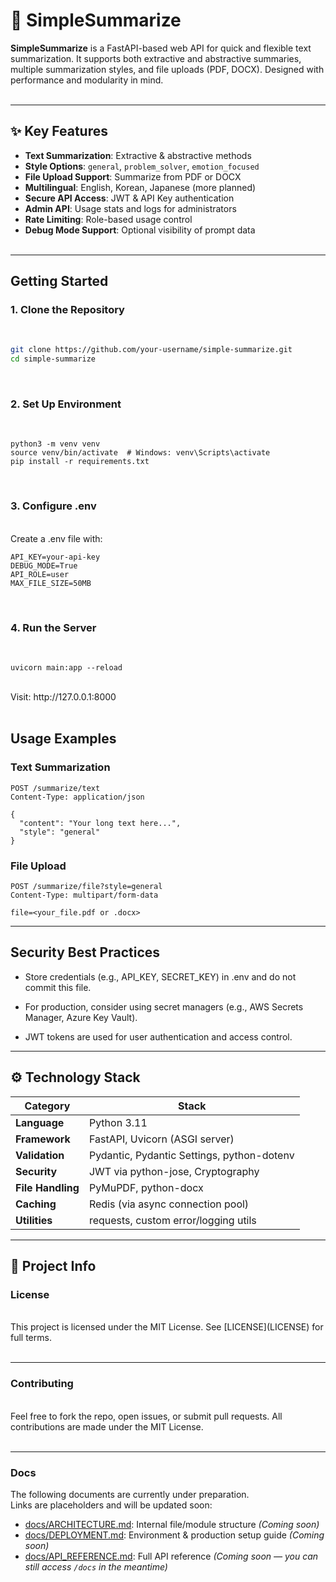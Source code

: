 # 📄 SimpleSummarize

**SimpleSummarize** is a FastAPI-based web API for quick and flexible text summarization. It supports both extractive and abstractive summaries, multiple summarization styles, and file uploads (PDF, DOCX). Designed with performance and modularity in mind.
<br><br>

---

## ✨ Key Features

-  **Text Summarization**: Extractive & abstractive methods
-  **Style Options**: `general`, `problem_solver`, `emotion_focused`
-  **File Upload Support**: Summarize from PDF or DOCX
-  **Multilingual**: English, Korean, Japanese (more planned)
-  **Secure API Access**: JWT & API Key authentication
-  **Admin API**: Usage stats and logs for administrators
-  **Rate Limiting**: Role-based usage control
-  **Debug Mode Support**: Optional visibility of prompt data
<br><br>

---

## Getting Started

### 1. Clone the Repository
<br>

```bash
git clone https://github.com/your-username/simple-summarize.git
cd simple-summarize
```
<br>

### 2. Set Up Environment
<br>

```
python3 -m venv venv
source venv/bin/activate  # Windows: venv\Scripts\activate
pip install -r requirements.txt
```
<br>

### 3. Configure .env
<br>
Create a .env file with:
<br>

```
API_KEY=your-api-key
DEBUG_MODE=True
API_ROLE=user
MAX_FILE_SIZE=50MB
```
<br>

### 4. Run the Server
<br>

```
uvicorn main:app --reload
```
<br>
Visit: http://127.0.0.1:8000
<br><br>

## Usage Examples

### Text Summarization
```
POST /summarize/text
Content-Type: application/json

{
  "content": "Your long text here...",
  "style": "general"
}
```


### File Upload
```
POST /summarize/file?style=general
Content-Type: multipart/form-data

file=<your_file.pdf or .docx>
```
---



## Security Best Practices


- Store credentials (e.g., API_KEY, SECRET_KEY) in .env and do not commit this file.

- For production, consider using secret managers (e.g., AWS Secrets Manager, Azure Key Vault).

- JWT tokens are used for user authentication and access control.

---



## ⚙️ Technology Stack

| Category          | Stack                                      |
| ----------------- | ------------------------------------------ |
| **Language**      | Python 3.11                                |
| **Framework**     | FastAPI, Uvicorn (ASGI server)             |
| **Validation**    | Pydantic, Pydantic Settings, python-dotenv |
| **Security**      | JWT via python-jose, Cryptography          |
| **File Handling** | PyMuPDF, python-docx                       |
| **Caching**       | Redis (via async connection pool)          |
| **Utilities**     | requests, custom error/logging utils       |


---


## 🧾 Project Info

### License

<br>
This project is licensed under the MIT License.
See [LICENSE](LICENSE) for full terms.
<br><br>

---

### Contributing

<br>
Feel free to fork the repo, open issues, or submit pull requests.  
All contributions are made under the MIT License.
<br> <br>

---

### Docs

The following documents are currently under preparation.  
Links are placeholders and will be updated soon:

- [docs/ARCHITECTURE.md](docs/ARCHITECTURE.md): Internal file/module structure *(Coming soon)*
- [docs/DEPLOYMENT.md](docs/DEPLOYMENT.md): Environment & production setup guide *(Coming soon)*
- [docs/API_REFERENCE.md](docs/API_REFERENCE.md): Full API reference *(Coming soon — you can still access `/docs` in the meantime)*
